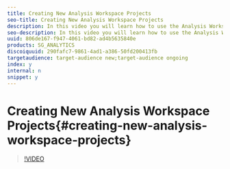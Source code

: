 ```yaml
---
title: Creating New Analysis Workspace Projects
seo-title: Creating New Analysis Workspace Projects
description: In this video you will learn how to use the Analysis Workspace New Project modal to create a project from a blank canvas, from an Adobe Standard Template or from a Custom Template. You can even search and sort your templates in the modal to find one that fits your need.
seo-description: In this video you will learn how to use the Analysis Workspace New Project modal to create a project from a blank canvas, from an Adobe Standard Template or from a Custom Template. You can even search and sort your templates in the modal to find one that fits your need.
uuid: 806de167-f947-4061-bd82-ad4b5635840e
products: SG_ANALYTICS
discoiquuid: 290fafc7-9861-4ad1-a386-50fd200413fb
targetaudience: target-audience new;target-audience ongoing
index: y
internal: n
snippet: y
---
```


# Creating New Analysis Workspace Projects{#creating-new-analysis-workspace-projects}

>[!VIDEO](https://video.tv.adobe.com/v/23233/?quality=12)

